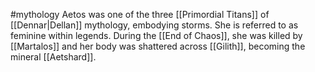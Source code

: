 #mythology 
Aetos was one of the three [[Primordial Titans]] of [[Dennar|Dellan]] mythology, embodying storms. She is referred to as feminine within legends. During the [[End of Chaos]], she was killed by [[Martalos]] and her body was shattered across [[Gilith]], becoming the mineral [[Aetshard]].